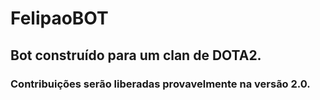 # FelipaoBOT

## Bot construído para um clan de DOTA2.

### Contribuições serão liberadas provavelmente na versão 2.0.